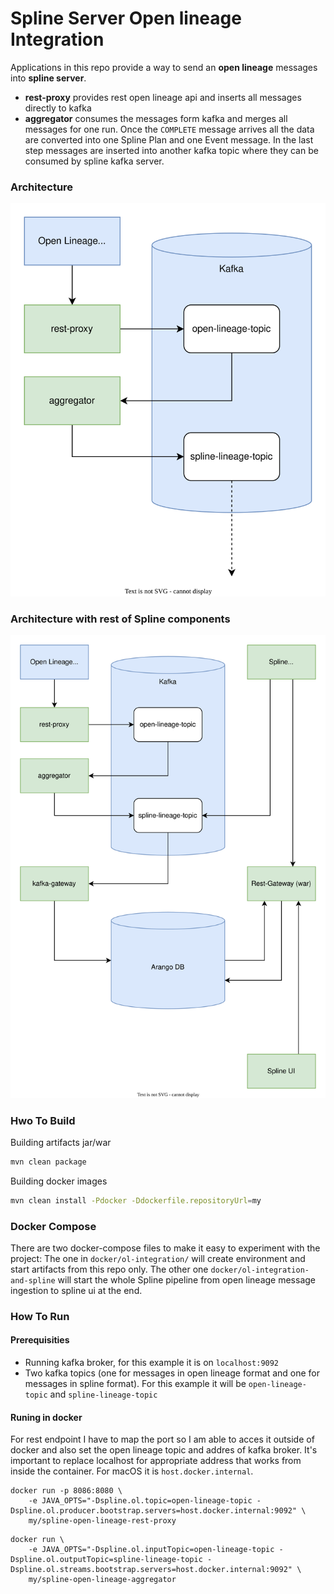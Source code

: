 # Spline Server Open lineage Integration
Applications in this repo provide a way to send an **open lineage** messages into **spline server**.


- **rest-proxy** provides rest open lineage api and inserts all messages directly to kafka
- **aggregator** consumes the messages form kafka and merges all messages for one run. 
Once the `COMPLETE` message arrives all the data are converted into one Spline Plan and one Event message. 
In the last step messages are inserted into another kafka topic where they can be consumed by spline kafka server.

### Architecture

![](./documentation/img/spline-ol-integration.svg)

### Architecture with rest of Spline components

![](./documentation/img/spline-ol-integration-full.svg)

### Hwo To Build
Building artifacts jar/war
```bash
mvn clean package
```

Building docker images
```bash
mvn clean install -Pdocker -Ddockerfile.repositoryUrl=my
```

### Docker Compose
There are two docker-compose files to make it easy to experiment with the project:
The one in `docker/ol-integration/` will create environment and start artifacts from this repo only.
The other one `docker/ol-integration-and-spline` will start the whole Spline pipeline from open lineage message ingestion to spline ui at the end.

### How To Run
#### Prerequisities
- Running kafka broker, for this example it is on `localhost:9092`
- Two kafka topics (one for messages in open lineage format and one for messages in spline format). 
For this example it will be `open-lineage-topic` and `spline-lineage-topic`

#### Runing in docker
For rest endpoint I have to map the port so I am able to acces it outside of docker and also set the open lineage topic and addres of kafka broker. 
It's important to replace localhost for appropriate address that works from inside the container. For macOS it is `host.docker.internal`.

```
docker run -p 8086:8080 \
    -e JAVA_OPTS="-Dspline.ol.topic=open-lineage-topic -Dspline.ol.producer.bootstrap.servers=host.docker.internal:9092" \
    my/spline-open-lineage-rest-proxy
```

```
docker run \
    -e JAVA_OPTS="-Dspline.ol.inputTopic=open-lineage-topic -Dspline.ol.outputTopic=spline-lineage-topic -Dspline.ol.streams.bootstrap.servers=host.docker.internal:9092" \
    my/spline-open-lineage-aggregator
```
